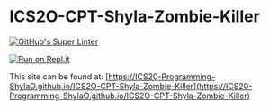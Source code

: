 # ICS2O-CPT-Shyla-Zombie-Killer
[![GitHub's Super Linter](https://github.com/ICS20-Programming-ShylaO/ICS2O-CPT-Shyla-Zombie-Killer/workflows/GitHub's%20Super%20Linter/badge.svg)](https://github.com/ICS20-Programming-ShylaO/ICS2O-CPT-Shyla-Zombie-Killer/actions)

[![Run on Repl.it](https://repl.it/badge/github/ICS20-Programming-ShylaO/ICS2O-CPT-Shyla-Zombie-Killer)](https://repl.it/github/ICS20-Programming-ShylaO/ICS2O-CPT-Shyla-Zombie-Killer)

This site can be found at: [https://ICS20-Programming-ShylaO.github.io/ICS2O-CPT-Shyla-Zombie-Killer](https://ICS20-Programming-ShylaO.github.io/ICS2O-CPT-Shyla-Zombie-Killer)